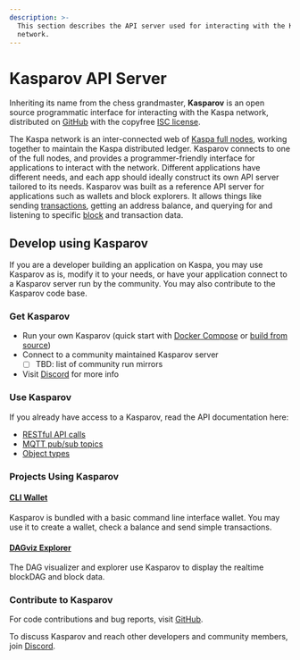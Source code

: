 ```yaml
---
description: >-
  This section describes the API server used for interacting with the Kaspa
  network.
---
```


# Kasparov API Server

Inheriting its name from the chess grandmaster, **Kasparov** is an open source programmatic interface for interacting with the Kaspa network, distributed on [GitHub](https://github.com/kaspanet/kasparov) with the copyfree [ISC license](https://choosealicense.com/licenses/isc/).

The Kaspa network is an inter-connected web of [Kaspa full nodes](../../glossary.md#full-node), working together to maintain the Kaspa distributed ledger. Kasparov connects to one of the full nodes, and provides a programmer-friendly interface for applications to interact with the network. Different applications have different needs, and each app should ideally construct its own API server tailored to its needs. Kasparov was built as a reference API server for applications such as wallets and block explorers. It allows things like sending [transactions](../../glossary.md#transaction), getting an address balance, and querying for and listening to specific [block](../../glossary.md#block) and transaction data.

## Develop using Kasparov

If you are a developer building an application on Kaspa, you may use Kasparov as is, modify it to your needs, or have your application connect to a Kasparov server run by the community. You may also contribute to the Kasparov code base.

### Get Kasparov

* Run your own Kasparov \(quick start with [Docker Compose](installing/docker-quick-start.md) or [build from source](installing/build-from-source.md)\)
* Connect to a community maintained Kasparov server
  * [ ] TBD: list of community run mirrors
* Visit [Discord](https://discord.gg/WmGhhzk) for more info

### Use Kasparov

If you already have access to a Kasparov, read the API documentation here:

* [RESTful API calls](api/methods.md)
* [MQTT pub/sub topics](api/mqtt-topics.md)
* [Object types](api/object-types.md)

### Projects Using Kasparov

#### [CLI Wallet](../cli-wallet.md)

Kasparov is bundled with a basic command line interface wallet. You may use it to create a wallet, check a balance and send simple transactions.

#### [DAGviz Explorer](../dagviz/)

The DAG visualizer and explorer use Kasparov to display the realtime blockDAG and block data.

### Contribute to Kasparov

For code contributions and bug reports, visit [GitHub](https://github.com/daglabs).

To discuss Kasparov and reach other developers and community members, join [Discord](https://discord.gg/WmGhhzk).

